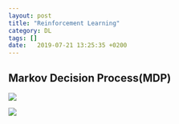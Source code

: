 ```yaml
---
layout: post
title: "Reinforcement Learning"
category: DL
tags: []
date:   2019-07-21 13:25:35 +0200
---
```


## Markov Decision Process(MDP)

![](https://strongman1995.github.io/assets/images/2019-07-21-RL/1.png)

![](https://strongman1995.github.io/assets/images/2019-07-21-RL/2.png)

